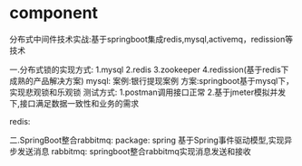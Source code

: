 # component
分布式中间件技术实战:基于springboot集成redis,mysql,activemq，redission等技术

一.分布式锁的实现方式: 1.mysql 2.redis 3.zookeeper 4.redission(基于redis下成熟的产品解决方案)
mysql:
    案例:银行提现案例
    方案:springboot基于mysql下，实现悲观锁和乐观锁
 测试方式: 1.postman调用接口正常
          2.基于jmeter模拟并发下,接口满足数据一致性和业务的需求

redis:



二.SpringBoot整合rabbitmq:
   package: spring 基于Spring事件驱动模型,实现异步发送消息
   rabbitmq: springboot整合rabbitmq实现消息发送和接收
   
    